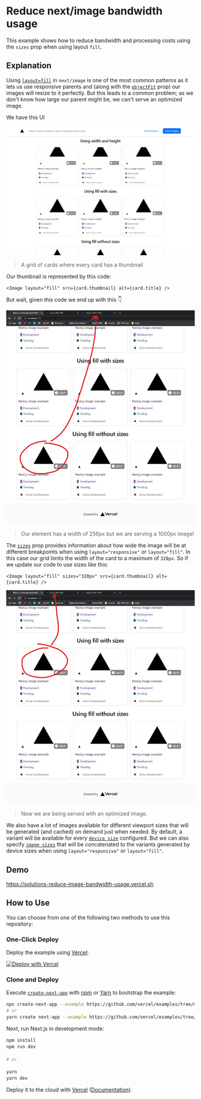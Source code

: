 # Reduce next/image bandwidth usage

This example shows how to reduce bandwidth and processing costs using the `sizes` prop when using layout `fill`.

## Explanation

Using [`layout=fill`](https://nextjs.org/docs/api-reference/next/image#layout) in `next/image` is one of the most common patterns as it lets us use responsive parents and (along with the [`objectFit`](https://nextjs.org/docs/api-reference/next/image#objectfit) prop) our images will resize to it perfectly. But this leads to a common problem; as we don't know how large our parent might be, we can't serve an optimized image.

We have this UI

![00](./public/docs/screenshot-0.png)
> A grid of cards where every card has a thumbnail

Our thumbnail is represented by this code:
```tsx
<Image layout="fill" src={card.thumbnail} alt={card.title} />
```

But wait, given this code we end up with this 👇

![01](./public/docs/screenshot-1.png)
> Our element has a width of 256px but we are serving a 1000px image!

The [`sizes`](https://nextjs.org/docs/api-reference/next/image#sizes) prop provides information about how wide the image will be at different breakpoints when using `layout="responsive"` or `layout="fill"`. In this case our grid limits the width of the card to a maximum of `320px`. So if we update our code to use sizes like this:
```tsx
<Image layout="fill" sizes="320px" src={card.thumbnail} alt={card.title} />
```

![02](./public/docs/screenshot-2.png)
> Now we are being served with an optimized image.

We also have a lot of images available for different viewport sizes that will be generated (and cached) on demand just when needed. By default, a variant will be available for every [`device size`](https://nextjs.org/docs/api-reference/next/image#device-sizes) configured. But we can also specify [`image sizes`](https://nextjs.org/docs/api-reference/next/image#image-sizes) that will be concatenated to the variants generated by device sizes when using `layout="responsive"` or `layout="fill"`.

## Demo

https://solutions-reduce-image-bandwidth-usage.vercel.sh

## How to Use

You can choose from one of the following two methods to use this repository:

### One-Click Deploy

Deploy the example using [Vercel](https://vercel.com?utm_source=github&utm_medium=readme&utm_campaign=next-example):

[![Deploy with Vercel](https://vercel.com/button)](https://vercel.com/new/git/external?repository-url=https://github.com/vercel/examples/tree/main/solutions/reduce-image-bandwidth-usage&project-name=reduce-image-bandwidth-usage&repository-name=reduce-image-bandwidth-usage)

### Clone and Deploy

Execute [`create-next-app`](https://github.com/vercel/next.js/tree/canary/packages/create-next-app) with [npm](https://docs.npmjs.com/cli/init) or [Yarn](https://yarnpkg.com/lang/en/docs/cli/create/) to bootstrap the example:

```bash
npx create-next-app --example https://github.com/vercel/examples/tree/main/solutions/reduce-image-bandwidth-usage reduce-image-bandwidth-usage
# or
yarn create next-app --example https://github.com/vercel/examples/tree/main/solutions/reduce-image-bandwidth-usage reduce-image-bandwidth-usage
```

Next, run Next.js in development mode:

```bash
npm install
npm run dev

# or

yarn
yarn dev
```

Deploy it to the cloud with [Vercel](https://vercel.com/new?utm_source=github&utm_medium=readme&utm_campaign=edge-middleware-eap) ([Documentation](https://nextjs.org/docs/deployment)).
